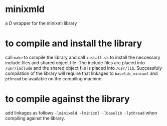 # minixmld
a D wrapper for the minixml library


# to compile and install the library
call `make` to compile the library and call `install.sh` to install the
neccessary include files and shared object file. The include files are placed
into `/usr/include` and the shared object file is placed into `/usr/lib`.
Successfuly compilation of the library will require that linkages to `baselib`,
`minixml` and `pthread` be available on the compiling machine.

# to compile against the library
add linkages as follows `-lminixmld -lminixml -lbaselib -lpthread` when
compiling against the library.



